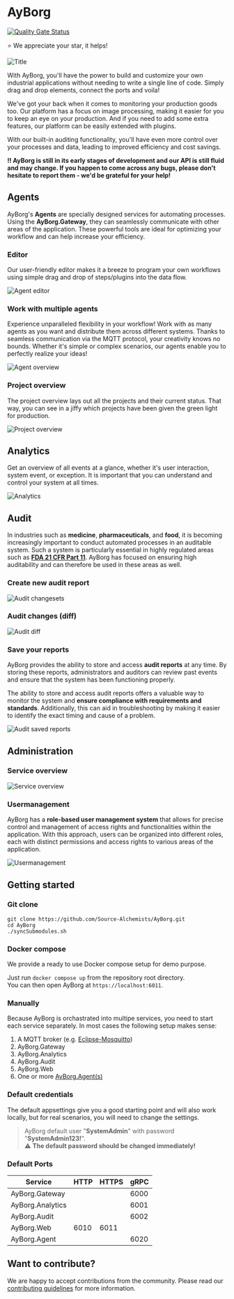 # AyBorg

[![Quality Gate Status](https://sonarcloud.io/api/project_badges/measure?project=Source-Alchemists_AyBorg&metric=alert_status)](https://sonarcloud.io/summary/new_code?id=Source-Alchemists_AyBorg)

:star:  We appreciate your star, it helps!

![Title](docs/img/title.png)

With AyBorg, you'll have the power to build and customize your own industrial applications without needing to write a single line of code. Simply drag and drop elements, connect the ports and voila!

We've got your back when it comes to monitoring your production goods too. Our platform has a focus on image processing, making it easier for you to keep an eye on your production. And if you need to add some extra features, our platform can be easily extended with plugins.

With our built-in auditing functionality, you'll have even more control over your processes and data, leading to improved efficiency and cost savings.

**:bangbang: AyBorg is still in its early stages of development and our API is still fluid and may change. If you happen to come across any bugs, please don't hesitate to report them - we'd be grateful for your help!**

## Agents

AyBorg's **Agents** are specially designed services for automating processes. Using the **AyBorg.Gateway**, they can seamlessly communicate with other areas of the application. These powerful tools are ideal for optimizing your workflow and can help increase your efficiency.

### Editor

Our user-friendly editor makes it a breeze to program your own workflows using simple drag and drop of steps/plugins into the data flow.

![Agent editor](docs/img/agent-editor-comb.png)

### Work with multiple agents

Experience unparalleled flexibility in your workflow! Work with as many agents as you want and distribute them across different systems. Thanks to seamless communication via the MQTT protocol, your creativity knows no bounds. Whether it's simple or complex scenarios, our agents enable you to perfectly realize your ideas!

![Agent overview](docs/img/agent-overview-comb.png)

### Project overview

The project overview lays out all the projects and their current status. That way, you can see in a jiffy which projects have been given the green light for production.

![Project overview](docs/img/agent-projects-comb.png)

## Analytics

Get an overview of all events at a glance, whether it's user interaction, system event, or exception. It is important that you can understand and control your system at all times.

![Analytics](docs/img/analytics-comb.png)

## Audit

In industries such as **medicine**, **pharmaceuticals**, and **food**, it is becoming increasingly important to conduct automated processes in an auditable system. Such a system is particularly essential in highly regulated areas such as **[FDA 21 CFR Part 11](https://www.accessdata.fda.gov/scripts/cdrh/cfdocs/cfcfr/cfrsearch.cfm)**. AyBorg has focused on ensuring high auditability and can therefore be used in these areas as well.

### Create new audit report

![Audit changesets](docs/img/audit-changesets-comb.png)

### Audit changes (diff)

![Audit diff](docs/img/audit-diff-comb.png)

### Save your reports

AyBorg provides the ability to store and access **audit reports** at any time. By storing these reports, administrators and auditors can review past events and ensure that the system has been functioning properly.

The ability to store and access audit reports offers a valuable way to monitor the system and **ensure compliance with requirements and standards**. Additionally, this can aid in troubleshooting by making it easier to identify the exact timing and cause of a problem.

![Audit saved reports](docs/img/audit-saved-reports-comb.png)

## Administration

### Service overview

![Service overview](docs/img/admin-service-overview-comb.png)

### Usermanagement

AyBorg has a **role-based user management system** that allows for precise control and management of access rights and functionalities within the application. With this approach, users can be organized into different roles, each with distinct permissions and access rights to various areas of the application.

![Usermanagement](docs/img/admin-usermanagement-comb.png)

## Getting started

### Git clone

`git clone https://github.com/Source-Alchemists/AyBorg.git` \
`cd AyBorg` \
`./syncSubmodules.sh`

### Docker compose

We provide a ready to use Docker compose setup for demo purpose.

Just run `docker compose up` from the repository root directory. \
You can then open AyBorg at `https://localhost:6011`.

### Manually

Because AyBorg is orchastrated into multipe services, you need to start each service separately.
In most cases the following setup makes sense:

1. A MQTT broker (e.g. [Eclipse-Mosquitto](https://mosquitto.org))
2. AyBorg.Gateway
3. AyBorg.Analytics
4. AyBorg.Audit
5. AyBorg.Web
6. One or more [AyBorg.Agent(s)](docs/agent/agent.md)

### Default credentials

The default appsettings give you a good starting point and will also work locally, but for real scenarios, you will need to change the settings.

> AyBorg default user "**SystemAdmin**" with password "**SystemAdmin123!**". \
> :warning: **The default password should be changed immediately!**

### Default Ports

| Service          | HTTP | HTTPS | gRPC |
| ---------------- | ---- | ----- | ---- |
| AyBorg.Gateway   |      |       | 6000 |
| AyBorg.Analytics |      |       | 6001 |
| AyBorg.Audit     |      |       | 6002 |
| AyBorg.Web       | 6010 | 6011  |      |
| AyBorg.Agent     |      |       | 6020 |

## Want to contribute?

We are happy to accept contributions from the community. Please read our [contributing guidelines](CONTRIBUTING.md) for more information.
